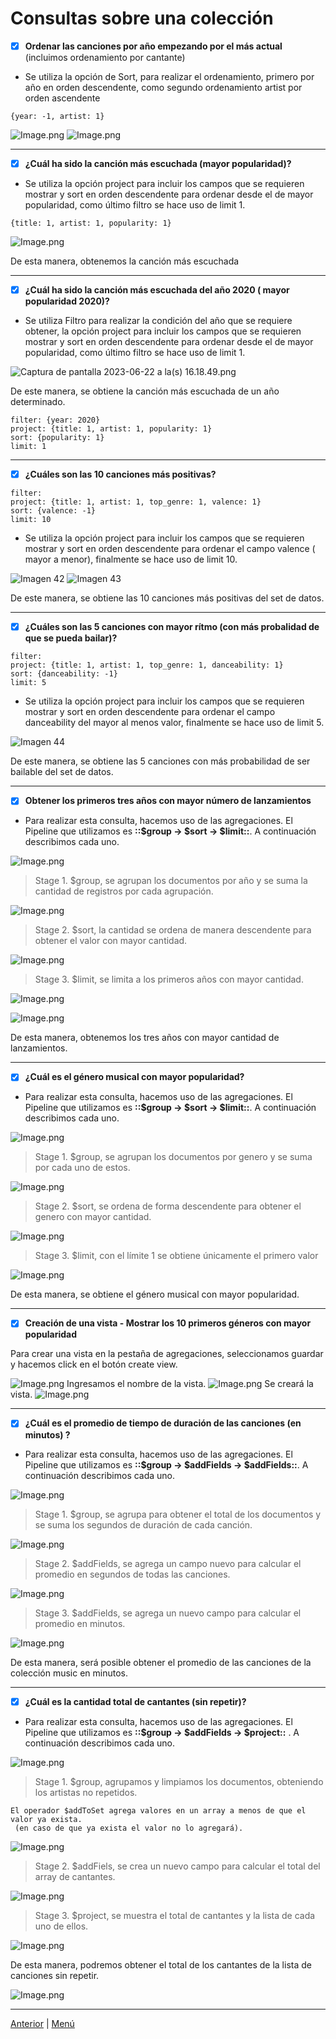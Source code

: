 # Consultas sobre una colección

- [x] **Ordenar las canciones por año empezando por el más actual** (incluimos ordenamiento por cantante)

- Se utiliza la opción de Sort, para realizar el ordenamiento, primero por año en orden descendente, como segundo ordenamiento artist por orden ascendente

```other
{year: -1, artist: 1}
```

![Image.png](https://github.com/angelesbrrls/cienciasdedatos/blob/main/Modulo1/MongoDB/assets/20.1.png)
![Image.png](https://github.com/angelesbrrls/cienciasdedatos/blob/main/Modulo1/MongoDB/assets/20.2.png)

_ _ _

- [x] **¿Cuál ha sido la canción más escuchada (mayor popularidad)?**

- Se utiliza la opción project para incluir los campos que se requieren mostrar y sort en orden descendente para ordenar desde el de mayor popularidad, como último filtro se hace uso de limit 1.

```other
{title: 1, artist: 1, popularity: 1}
```

![Image.png](https://github.com/angelesbrrls/cienciasdedatos/blob/main/Modulo1/MongoDB/assets/21.png)

De esta manera, obtenemos la canción más escuchada
_ _ _

- [x] **¿Cuál ha sido la canción más escuchada del año 2020 ( mayor popularidad  2020)?**

- Se utiliza Filtro para realizar la condición del año que se requiere obtener, la opción project para incluir los campos que se requieren mostrar y sort en orden descendente para ordenar desde el de mayor popularidad, como último filtro se hace uso de limit 1.

![Captura de pantalla 2023-06-22 a la(s) 16.18.49.png](https://github.com/angelesbrrls/cienciasdedatos/blob/main/Modulo1/MongoDB/assets/22.png)

De este manera, se obtiene la canción más escuchada de un año determinado.

```other
filter: {year: 2020}
project: {title: 1, artist: 1, popularity: 1}
sort: {popularity: 1}
limit: 1
```
_ _ _

- [x] **¿Cuáles son las 10 canciones más positivas?** 

```other
filter: 
project: {title: 1, artist: 1, top_genre: 1, valence: 1}
sort: {valence: -1}
limit: 10
```

- Se utiliza la opción project para incluir los campos que se requieren mostrar y sort en orden descendente para ordenar  el campo valence ( mayor a menor), finalmente se hace uso de limit 10.

![Imagen 42](https://github.com/angelesbrrls/cienciasdedatos/blob/main/Modulo1/MongoDB/assets/42.png)
![Imagen 43](https://github.com/angelesbrrls/cienciasdedatos/blob/main/Modulo1/MongoDB/assets/43.png)

De este manera, se obtiene las 10 canciones más positivas del set de datos.

- - -

- [x] **¿Cuáles son las 5 canciones con mayor rítmo (con más probalidad de que se pueda bailar)?** 

```other
filter: 
project: {title: 1, artist: 1, top_genre: 1, danceability: 1}
sort: {danceability: -1}
limit: 5
```

- Se utiliza la opción project para incluir los campos que se requieren mostrar y sort en orden descendente para ordenar  el campo danceability del  mayor al menos valor, finalmente se hace uso de limit 5.

![Imagen 44](https://github.com/angelesbrrls/cienciasdedatos/blob/main/Modulo1/MongoDB/assets/44.png)

De este manera, se obtiene las 5 canciones con más probabilidad de ser bailable del set de datos.

- - -

- [x] **Obtener los primeros tres años con mayor número de lanzamientos**

- Para realizar esta consulta, hacemos uso de las agregaciones. El Pipeline que utilizamos es **::$group → $sort → $limit::**. A continuación describimos cada uno.

![Image.png](https://github.com/angelesbrrls/cienciasdedatos/blob/main/Modulo1/MongoDB/assets/23.png)

> Stage 1. $group, se agrupan los documentos por año y se suma la cantidad de registros por cada agrupación.

![Image.png](https://github.com/angelesbrrls/cienciasdedatos/blob/main/Modulo1/MongoDB/assets/24.png)

> Stage 2. $sort, la cantidad se ordena de manera descendente para obtener el valor con mayor cantidad.

![Image.png](https://github.com/angelesbrrls/cienciasdedatos/blob/main/Modulo1/MongoDB/assets/25.png)

> Stage 3. $limit, se limita a los primeros años con mayor cantidad.

![Image.png](https://github.com/angelesbrrls/cienciasdedatos/blob/main/Modulo1/MongoDB/assets/26.png)

![Image.png](https://github.com/angelesbrrls/cienciasdedatos/blob/main/Modulo1/MongoDB/assets/40.png)

De esta manera, obtenemos los tres años con mayor cantidad de lanzamientos.
_ _ _

- [x] **¿Cuál es el género musical con mayor popularidad?**

- Para realizar esta consulta, hacemos uso de las agregaciones. El Pipeline que utilizamos es **::$group → $sort → $limit::**. A continuación describimos cada uno.

![Image.png](https://github.com/angelesbrrls/cienciasdedatos/blob/main/Modulo1/MongoDB/assets/27.png)

> Stage 1. $group, se agrupan los documentos por genero y se suma por cada uno de estos.

![Image.png](https://github.com/angelesbrrls/cienciasdedatos/blob/main/Modulo1/MongoDB/assets/28.png)

> Stage 2. $sort, se ordena de forma descendente para obtener el genero con mayor cantidad.

![Image.png](https://github.com/angelesbrrls/cienciasdedatos/blob/main/Modulo1/MongoDB/assets/29.png)

> Stage 3. $limit, con el límite 1 se obtiene únicamente el primero valor

![Image.png](https://github.com/angelesbrrls/cienciasdedatos/blob/main/Modulo1/MongoDB/assets/30.png)

De esta manera, se obtiene el género musical con mayor popularidad.

- - -

- [x] **Creación de una vista - Mostrar los 10 primeros géneros con mayor popularidad**

Para crear una vista en la pestaña de agregaciones, seleccionamos guardar y hacemos click en el botón create view.

![Image.png](https://github.com/angelesbrrls/cienciasdedatos/blob/main/Modulo1/MongoDB/assets/45.png)
Ingresamos el nombre de la vista.
![Image.png](https://github.com/angelesbrrls/cienciasdedatos/blob/main/Modulo1/MongoDB/assets/46.png)
Se creará la vista.
![Image.png](https://github.com/angelesbrrls/cienciasdedatos/blob/main/Modulo1/MongoDB/assets/47.png)


_ _ _

- [x] **¿Cuál es el promedio de tiempo de duración de las canciones (en minutos) ?**

- Para realizar esta consulta, hacemos uso de las agregaciones. El Pipeline que utilizamos es **::$group → $addFields → $addFields::**. A continuación describimos cada uno.

![Image.png](https://github.com/angelesbrrls/cienciasdedatos/blob/main/Modulo1/MongoDB/assets/31.png)

> Stage 1. $group, se agrupa para obtener el total de los documentos y se suma los segundos de duración de cada canción.

![Image.png](https://github.com/angelesbrrls/cienciasdedatos/blob/main/Modulo1/MongoDB/assets/32.png)

> Stage 2. $addFields, se agrega un campo nuevo para calcular el promedio en segundos de todas las canciones.

![Image.png](https://github.com/angelesbrrls/cienciasdedatos/blob/main/Modulo1/MongoDB/assets/33.png)

> Stage 3. $addFields, se agrega un nuevo campo para calcular el promedio en minutos.

![Image.png](https://github.com/angelesbrrls/cienciasdedatos/blob/main/Modulo1/MongoDB/assets/34.png)

De esta manera, será posible obtener el promedio de las canciones de la colección music en minutos.

_ _ _

- [x] **¿Cuál es la cantidad total de cantantes (sin repetir)?**

- Para realizar esta consulta, hacemos uso de las agregaciones. El Pipeline que utilizamos es **::$group → $addFields → $project::** . A continuación describimos cada uno.

![Image.png](https://github.com/angelesbrrls/cienciasdedatos/blob/main/Modulo1/MongoDB/assets/35.1.png)

> Stage 1. $group, agrupamos y limpiamos los documentos, obteniendo los artistas no repetidos.

```other
El operador $addToSet agrega valores en un array a menos de que el valor ya exista.
 (en caso de que ya exista el valor no lo agregará).
```

![Image.png](https://github.com/angelesbrrls/cienciasdedatos/blob/main/Modulo1/MongoDB/assets/36.1.png)

> Stage 2. $addFiels, se crea un nuevo campo para calcular el total del array de cantantes.

![Image.png](https://github.com/angelesbrrls/cienciasdedatos/blob/main/Modulo1/MongoDB/assets/37.1.png)

> Stage 3. $project, se muestra el total de cantantes y la lista de cada uno de ellos.

![Image.png](https://github.com/angelesbrrls/cienciasdedatos/blob/main/Modulo1/MongoDB/assets/38.1.png)

De esta manera, podremos obtener el total de los cantantes de la lista de canciones sin repetir.

![Image.png](https://github.com/angelesbrrls/cienciasdedatos/blob/main/Modulo1/MongoDB/assets/41.1.png)

_ _ _



[Anterior](https://github.com/angelesbrrls/cienciasdedatos/tree/main/Modulo1/MongoDB/3.Operaciones) | [Menú](https://github.com/angelesbrrls/cienciasdedatos/tree/main/Modulo1/MongoDB)